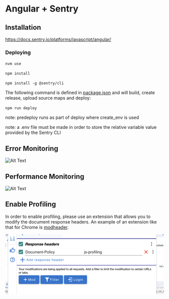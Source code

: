 # Angular + Sentry

## Installation

https://docs.sentry.io/platforms/javascript/angular/

### Deploying

`nvm use`

`npm install`

`npm install -g @sentry/cli`

The following command is defined in [package.json](https://github.com/sentry-demos/angular/blob/master/package.json#L12-L13) and will build, create release, upload source maps and deploy:

`npm run deploy` 

note: predeploy runs as part of deploy where create_env is used

note: a .env file must be made in order to store the relative variable value provided by the Sentry CLI 

## Error Monitoring
![Alt Text](angular-demo.gif)

## Performance Monitoring
![Alt Text](performance.gif)

## Enable Profiling
In order to enable profiling, please use an extension that allows you to modify the document response headers. An example of an extension like that for Chrome is [modheader](https://modheader.com/).

![policy headers](profiling.png)


